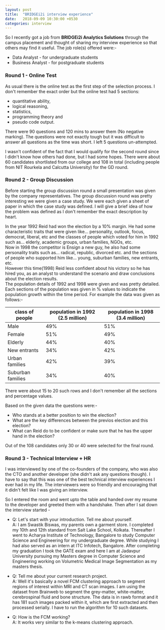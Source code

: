 ```yaml
---
layout: post
title:  "BRIDGEi2i interview experience"
date:   2018-09-09 10:30:00 +0530
categories: interview
---
```

So I recently got a job from __BRIDGEi2i Analytics Solutions__ through the campus placement and thought of sharing my interview experience so that others may find it useful. The job role(s) offered were:- 
* Data Analyst - for undergraduate students 
* Business Analyst - for postgraduate students 

### Round 1 - Online Test 

As usual there is the online test as the first step of the selection process. I don't remember the exact order but the online test had 5 sections: 
* quantitative ability, 
* logical reasoning, 
* statistics, 
* programming theory and 
* pseudo code output.  


There were 90 questions and 120 mins to answer them (No negative marking). The questions were not exactly tough but it was difficult to answer all questions as the time was short. I left 5 questions un-attempted. 

I wasn't confident of the fact that I would qualify for the second round since I didn't know how others had done, but I had some hopes. There were about 60 candidates shortlisted from our college and 108 in total (including people from NIT Rourkela and Calcutta University) for the GD round.  

### Round 2 - Group Discussion 

Before starting the group discussion round a small presentation was given by the company representatives. The group discussion round was pretty interesting we were given a case study. We were each given a sheet of paper in which the case study was defined. I will give a brief idea of how the problem was defined as I don't remember the exact description by heart.  

In the year 1992 Reid had won the election by a 10% margin. He had some characteristic traits that were given like... personality, outlook, focus, democrat, liberal, etc and the classes of people which voted for him in 1992 such as... elderly, academic groups, urban families, NGOs, etc.  
Now in 1998 the competitor is Ensign a new guy, he also had some personality traits such as... radical, republic, divorced etc. and the sections of people who supported him like... young, suburban families, new entrants, etc.  
However this time(1998) Reid less confident about his victory so he has hired you, as an analyst to understand the scenario and draw conclusions about the election results.  
The population details of 1992 and 1998 were given and was pretty detailed. Each sections of the population was given in % values to indicate the population growth within the time period. For example the data was given as follows:-  

class of people | population in 1992  (2.5 million) | population in 1998  (3.4 million)
--- | --- | ---
Male | 49% | 51%
Female | 51% | 49%
Elderly | 44% | 40%
New entrants | 34% | 42%
Urban families | 42% | 39%
Suburban families | 34% | 40%

There were about 15 to 20 such rows and I don't remember all the sections and percentage values.  

Based on the given data the questions were:-  
* Who stands at a better position to win the election?
* What are the key differences between the previos election and this election?
* What can Reid do to be confident or make sure that he has the upper hand in the election?  

Out of the 108 candidates only 30 or 40 were selected for the final round.  

### Round 3 - Technical Interview + HR  

I was interviewed by one of the co-founders of the company, who was also the CTO and another developer (she didn't ask any questions though). I have to say that this was one of the best technical interview experiences I ever had in my life. The interviewers were so friendly and encouraging that it didn't felt like I was giving an interview.  

So I entered the room and went upto the table and handed over my resume to the developer and greeted them with a handshake. Then after I sat down the interview started - 

* Q: Let's start with your introduction. Tell me about yourself.  
A: I am Swastik Biswas, my parents own a garment store. I completed my 10th and 12th standard from Salt Lake School, Kolkata. Thereafter I went to Acharya Institute of Technology, Bangalore to study Computer Science and Engineering for my undergraduate degree. While studying I had also served as an intern at ITC Infotech, Bangalore. After completing my graduation I took the GATE exam and here I am at Jadavpur University pursuing my Masters degree in Computer Science and Engineering working on Volumetric Medical Image Segmentation as my masters thesis.  

* Q: Tell me about your current research project.  
A: Well it's basically a novel FCM clustering approach to segment regions of interest within MRI and CT scan images. I am using the dataset from Brainweb to segment the grey-matter, white-matter, cerebrospinal fluid and bone structure. The data is in rawb format and it has 181 such images packed within it, which are first extracted and then processed serially. I have to run the algorithm for 10 such datasets.  

* Q: How is the FCM working?  
A: It works very similar to the k-means clustering approach.  